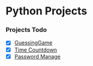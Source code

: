 # Python Projects

### Projects Todo

* [x] [GuessingGame](./Guessing_Game.py)
* [x] [Time Countdown](./CountDown_Timer.py)
* [x] [Password Manage](./Password_Manager.py)